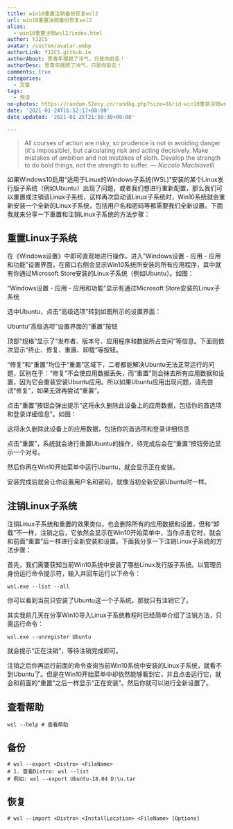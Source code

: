 ```yaml
---
title: win10重置注销备份恢复wsl2
url: win10重置注销备份恢复wsl2
alias:
  - win10重置注销wsl2/index.html
author: YJ2CS
avatar: /custom/avatar.webp
authorLink: YJ2CS.github.io
authorAbout: 愿青年摆脱了冷气，只是向前走！
authorDesc: 愿青年摆脱了冷气，只是向前走！
comments: true
categories:
  - 文章
tags:
  - 悦读
no-photos: https://random.52ecy.cn/randbg.php?size=1&rid-win10重装注销wsl2
date: '2021-01-24T16:52:17+08:00'
date updated: '2021-01-25T21:58:30+08:00'

---
```


> All courses of action are risky, so prudence is not in avoiding danger (it's impossible), but calculating risk and acting decisively. Make mistakes of ambition and not mistakes of sloth. Develop the strength to do bold things, not the strength to suffer.
> — <cite>Niccolo Machiavelli</cite>

如果Windows10启用“适用于Linux的Windows子系统(WSL)”安装的某个Linux发行版子系统（例如Ubuntu）出现了问题，或者我们想进行重新配置，那么我们可以重置或注销该Linux子系统，这样再次启动该Linux子系统时，Win10系统就会重新安装一个全新的Linux子系统，包括用户名和密码等都需要我们全新设置。下面我就来分享一下重置和注销Linux子系统的方法步骤：

## 重置Linux子系统

在《Windows设置》中即可直观地进行操作。进入“Windows设置 - 应用 - 应用和功能”设置界面，在窗口右侧会显示Win10系统所安装的所有应用程序，其中就有你通过Microsoft Store安装的Linux子系统（例如Ubuntu）。如图：

“Windows设置 - 应用 - 应用和功能”显示有通过Microsoft Store安装的Linux子系统

选中Ubuntu，点击“高级选项”转到如图所示的设置界面：

Ubuntu“高级选项”设置界面的“重置”按钮

顶部“规格”显示了“发布者、版本号、应用程序和数据所占空间”等信息。下面则依次显示“终止、修复、重置、卸载”等按钮。

“修复”和“重置”均位于“重置”区域下，二者都能解决Ubuntu无法正常运行的问题，区别在于：“修复”不会使应用数据丢失，而“重置”则会抹去所有应用数据和设置，因为它会重装安装Ubuntu应用。所以如果Ubuntu应用出现问题，请先尝试“修复”，如果无效再尝试“重置”。

点击“重置”按钮会弹出提示“这将永久删除此设备上的应用数据，包括你的首选项和登录详细信息”。如图：

这将永久删除此设备上的应用数据，包括你的首选项和登录详细信息

点击“重置”，系统就会进行重置Ubuntu的操作，待完成后会在“重置”按钮旁边显示一个对号。

然后你再在Win10开始菜单中运行Ubuntu，就会显示正在安装。

安装完成后就会让你设置用户名和密码，就像当初全新安装Ubuntu时一样。

## 注销Linux子系统

注销Linux子系统和重置的效果类似，也会删除所有的应用数据和设置，但和“卸载”不一样，注销之后，它依然会显示在Win10开始菜单中，当你点击它时，就会和前面“重置”后一样进行全新安装和设置。下面我分享一下注销Linux子系统的方法步骤：

首先，我们需要获知当前Win10系统中安装了哪些Linux发行版子系统。以管理员身份运行命令提示符，输入并回车运行以下命令：

```shell
wsl.exe --list --all
```

你可以看到当前只安装了Ubuntu这一个子系统。那就只有注销它了。

其实我前几天在分享Win10导入Linux子系统教程时已经简单介绍了注销方法，只需运行命令：

```shell
wsl.exe --unregister Ubuntu
```

就会提示“正在注销”，等待注销完成即可。

注销之后你再运行前面的命令查询当前Win10系统中安装的Linux子系统，就看不到Ubuntu了。但是在Win10开始菜单中却依然能够看到它，并且点击运行它，就会和前面的“重置”之后一样显示“正在安装”。然后你就可以进行全新设置了。

## 查看帮助

```shell
wsl --help # 查看帮助
```

## 备份

```shell
# wsl --export <Distro> <FileName>
# 1. 查看Distro: wsl --list
# 例如: wsl --export Ubuntu-18.04 D:\u.tar
```

## 恢复

```shell
# wsl --import <Distro> <InstallLocation> <FileName> [Options]
```
